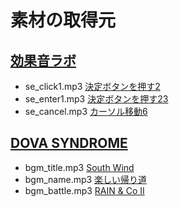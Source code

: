 # 素材の取得元

## [効果音ラボ](https://soundeffect-lab.info/)

* se_click1.mp3 [決定ボタンを押す2](https://soundeffect-lab.info/sound/button/)
* se_enter1.mp3 [決定ボタンを押す23](https://soundeffect-lab.info/sound/button/)
* se_cancel.mp3 [カーソル移動6](https://soundeffect-lab.info/sound/button/)

## [DOVA SYNDROME](https://dova-s.jp/)

* bgm_title.mp3 [South Wind](https://dova-s.jp/bgm/play9315.html)
* bgm_name.mp3 [楽しい帰り道](https://dova-s.jp/bgm/play3455.html)
* bgm_battle.mp3 [RAIN & Co II](https://dova-s.jp/bgm/play9863.html)